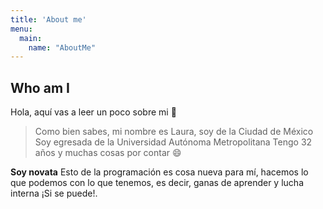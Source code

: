 ```yaml
---
title: 'About me'
menu:
  main:
    name: "AboutMe"
---
```


## Who am I

Hola, aquí vas a leer un poco sobre mi 🤩

> Como bien sabes, mi nombre es Laura, soy de la Ciudad de México
> Soy egresada de la Universidad Autónoma Metropolitana
> Tengo 32 años y muchas cosas por contar 😄

**Soy novata** Esto de la programación es cosa nueva para mí, hacemos lo que podemos
con lo que tenemos, es decir, ganas de aprender y lucha interna ¡Si se puede!.

